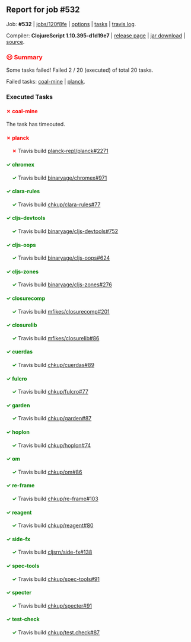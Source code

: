 ## Report for job #532

Job: **#532** | [jobs/120f8fe](https://github.com/cljs-oss/canary/commit/120f8fec3b64f06b4441b577ed92937c916607d9) | [options](options.edn) | [tasks](tasks.edn) | [travis log](https://travis-ci.org/cljs-oss/canary/builds/419162900).

Compiler: **ClojureScript 1.10.395-d1d19e7** | [release page](https://github.com/cljs-oss/canary/releases/tag/r1.10.395-d1d19e7) | [jar download](https://github.com/cljs-oss/canary/releases/download/r1.10.395-d1d19e7/clojurescript-1.10.395-d1d19e7.jar) | [source](https://github.com/mfikes/clojurescript/commit/d1d19e7a018dcec578d8166e404479a59e93c13d).

### <b style='color:red'>☹ Summary</b>

Some tasks failed! Failed 2 / 20 (executed) of total 20 tasks.

Failed tasks: [coal-mine](#-coal-mine) | [planck](#-planck).

### Executed Tasks

#### <b style='color:red'>&#x2717; coal-mine</b>
The task has timeouted.

#### <b style='color:red'>&#x2717; planck</b>
&nbsp;&nbsp;&nbsp;&nbsp;<b style='color:red'>&#x2717;</b> Travis build [planck-repl/planck#2271](https://travis-ci.org/planck-repl/planck/builds/419166194)<br>

#### <b style='color:green'>&#x2713; chromex</b>
&nbsp;&nbsp;&nbsp;&nbsp;<b style='color:green'>&#x2713;</b> Travis build [binaryage/chromex#971](https://travis-ci.org/binaryage/chromex/builds/419166033)<br>

#### <b style='color:green'>&#x2713; clara-rules</b>
&nbsp;&nbsp;&nbsp;&nbsp;<b style='color:green'>&#x2713;</b> Travis build [chkup/clara-rules#77](https://travis-ci.org/chkup/clara-rules/builds/419166035)<br>

#### <b style='color:green'>&#x2713; cljs-devtools</b>
&nbsp;&nbsp;&nbsp;&nbsp;<b style='color:green'>&#x2713;</b> Travis build [binaryage/cljs-devtools#752](https://travis-ci.org/binaryage/cljs-devtools/builds/419166051)<br>

#### <b style='color:green'>&#x2713; cljs-oops</b>
&nbsp;&nbsp;&nbsp;&nbsp;<b style='color:green'>&#x2713;</b> Travis build [binaryage/cljs-oops#624](https://travis-ci.org/binaryage/cljs-oops/builds/419166061)<br>

#### <b style='color:green'>&#x2713; cljs-zones</b>
&nbsp;&nbsp;&nbsp;&nbsp;<b style='color:green'>&#x2713;</b> Travis build [binaryage/cljs-zones#276](https://travis-ci.org/binaryage/cljs-zones/builds/419166063)<br>

#### <b style='color:green'>&#x2713; closurecomp</b>
&nbsp;&nbsp;&nbsp;&nbsp;<b style='color:green'>&#x2713;</b> Travis build [mfikes/closurecomp#201](https://travis-ci.org/mfikes/closurecomp/builds/419166072)<br>

#### <b style='color:green'>&#x2713; closurelib</b>
&nbsp;&nbsp;&nbsp;&nbsp;<b style='color:green'>&#x2713;</b> Travis build [mfikes/closurelib#86](https://travis-ci.org/mfikes/closurelib/builds/419166068)<br>

#### <b style='color:green'>&#x2713; cuerdas</b>
&nbsp;&nbsp;&nbsp;&nbsp;<b style='color:green'>&#x2713;</b> Travis build [chkup/cuerdas#89](https://travis-ci.org/chkup/cuerdas/builds/419166088)<br>

#### <b style='color:green'>&#x2713; fulcro</b>
&nbsp;&nbsp;&nbsp;&nbsp;<b style='color:green'>&#x2713;</b> Travis build [chkup/fulcro#77](https://travis-ci.org/chkup/fulcro/builds/419166090)<br>

#### <b style='color:green'>&#x2713; garden</b>
&nbsp;&nbsp;&nbsp;&nbsp;<b style='color:green'>&#x2713;</b> Travis build [chkup/garden#87](https://travis-ci.org/chkup/garden/builds/419166094)<br>

#### <b style='color:green'>&#x2713; hoplon</b>
&nbsp;&nbsp;&nbsp;&nbsp;<b style='color:green'>&#x2713;</b> Travis build [chkup/hoplon#74](https://travis-ci.org/chkup/hoplon/builds/419166096)<br>

#### <b style='color:green'>&#x2713; om</b>
&nbsp;&nbsp;&nbsp;&nbsp;<b style='color:green'>&#x2713;</b> Travis build [chkup/om#86](https://travis-ci.org/chkup/om/builds/419166112)<br>

#### <b style='color:green'>&#x2713; re-frame</b>
&nbsp;&nbsp;&nbsp;&nbsp;<b style='color:green'>&#x2713;</b> Travis build [chkup/re-frame#103](https://travis-ci.org/chkup/re-frame/builds/419166170)<br>

#### <b style='color:green'>&#x2713; reagent</b>
&nbsp;&nbsp;&nbsp;&nbsp;<b style='color:green'>&#x2713;</b> Travis build [chkup/reagent#80](https://travis-ci.org/chkup/reagent/builds/419166184)<br>

#### <b style='color:green'>&#x2713; side-fx</b>
&nbsp;&nbsp;&nbsp;&nbsp;<b style='color:green'>&#x2713;</b> Travis build [cljsrn/side-fx#138](https://travis-ci.org/cljsrn/side-fx/builds/419166132)<br>

#### <b style='color:green'>&#x2713; spec-tools</b>
&nbsp;&nbsp;&nbsp;&nbsp;<b style='color:green'>&#x2713;</b> Travis build [chkup/spec-tools#91](https://travis-ci.org/chkup/spec-tools/builds/419166244)<br>

#### <b style='color:green'>&#x2713; specter</b>
&nbsp;&nbsp;&nbsp;&nbsp;<b style='color:green'>&#x2713;</b> Travis build [chkup/specter#91](https://travis-ci.org/chkup/specter/builds/419166214)<br>

#### <b style='color:green'>&#x2713; test-check</b>
&nbsp;&nbsp;&nbsp;&nbsp;<b style='color:green'>&#x2713;</b> Travis build [chkup/test.check#87](https://travis-ci.org/chkup/test.check/builds/419166265)<br>